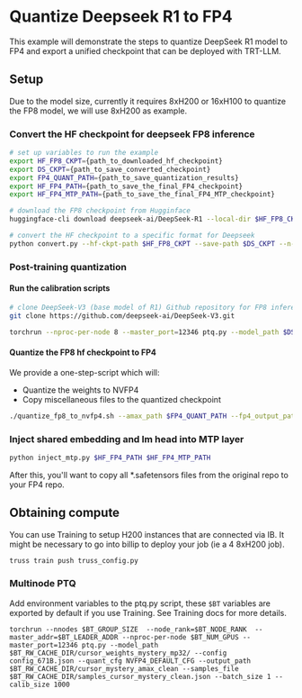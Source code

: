 # Quantize Deepseek R1 to FP4

This example will demonstrate the steps to quantize DeepSeek R1 model to FP4 and export a unified checkpoint that can be deployed with TRT-LLM.

## Setup

Due to the model size, currently it requires 8xH200 or 16xH100 to quantize the FP8 model, we will use 8xH200 as example.

### Convert the HF checkpoint for deepseek FP8 inference

```bash
# set up variables to run the example
export HF_FP8_CKPT={path_to_downloaded_hf_checkpoint}
export DS_CKPT={path_to_save_converted_checkpoint}
export FP4_QUANT_PATH={path_to_save_quantization_results}
export HF_FP4_PATH={path_to_save_the_final_FP4_checkpoint}
export HF_FP4_MTP_PATH={path_to_save_the_final_FP4_MTP_checkpoint}

# download the FP8 checkpoint from Hugginface
huggingface-cli download deepseek-ai/DeepSeek-R1 --local-dir $HF_FP8_CKPT

# convert the HF checkpoint to a specific format for Deepseek
python convert.py --hf-ckpt-path $HF_FP8_CKPT --save-path $DS_CKPT --n-experts 256 --model-parallel 8
```

### Post-training quantization

#### Run the calibration scripts

```bash
# clone DeepSeek-V3 (base model of R1) Github repository for FP8 inference,
git clone https://github.com/deepseek-ai/DeepSeek-V3.git

torchrun --nproc-per-node 8 --master_port=12346 ptq.py --model_path $DS_CKPT --config config_671B.json --quant_cfg NVFP4_DEFAULT_CFG --output_path $FP4_QUANT_PATH
```

#### Quantize the FP8 hf checkpoint to FP4

We provide a one-step-script which will:

- Quantize the weights to NVFP4
- Copy miscellaneous files to the quantized checkpoint

```bash
./quantize_fp8_to_nvfp4.sh --amax_path $FP4_QUANT_PATH --fp4_output_path $HF_FP4_PATH --fp8_hf_path $HF_FP8_CKPT --world_size 8
```

### Inject shared embedding and lm head into MTP layer

```bash
python inject_mtp.py $HF_FP4_PATH $HF_FP4_MTP_PATH
```

After this, you'll want to copy all *.safetensors files from the original repo to your FP4 repo.

## Obtaining compute

You can use Training to setup H200 instances that are connected via IB. It might be necessary to go into billip to deploy your job (ie a 4 8xH200 job).

```bash
truss train push truss_config.py
```

### Multinode PTQ

Add environment variables to the ptq.py script, these `$BT` variables are exported by default if you use Training. See Training docs for more details.

```
torchrun --nnodes $BT_GROUP_SIZE  --node_rank=$BT_NODE_RANK  --master_addr=$BT_LEADER_ADDR --nproc-per-node $BT_NUM_GPUS --master_port=12346 ptq.py --model_path $BT_RW_CACHE_DIR/cursor_weights_mystery_mp32/ --config config_671B.json --quant_cfg NVFP4_DEFAULT_CFG --output_path $BT_RW_CACHE_DIR/cursor_mystery_amax_clean --samples_file $BT_RW_CACHE_DIR/samples_cursor_mystery_clean.json --batch_size 1 --calib_size 1000
```
